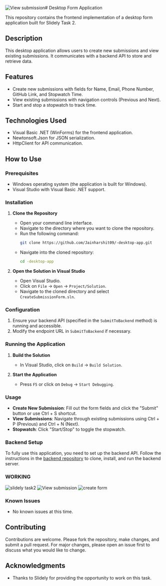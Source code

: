 ![View submission](https://github.com/Jainharshit09/-desktop-app/assets/114314853/e3806b4d-6c40-40cb-9745-b7fee59de71d)# Desktop Form Application

This repository contains the frontend implementation of a desktop form application built for Slidely Task 2.

## Description

This desktop application allows users to create new submissions and view existing submissions. It communicates with a backend API to store and retrieve data.

## Features

- Create new submissions with fields for Name, Email, Phone Number, GitHub Link, and Stopwatch Time.
- View existing submissions with navigation controls (Previous and Next).
- Start and stop a stopwatch to track time.

## Technologies Used

- Visual Basic .NET (WinForms) for the frontend application.
- Newtonsoft.Json for JSON serialization.
- HttpClient for API communication.

## How to Use

### Prerequisites

- Windows operating system (the application is built for Windows).
- Visual Studio with Visual Basic .NET support.

### Installation

1. **Clone the Repository**
   - Open your command line interface.
   - Navigate to the directory where you want to clone the repository.
   - Run the following command:
     ```bash
     git clone https://github.com/Jainharshit09/-desktop-app.git
     ```
   - Navigate into the cloned repository:
     ```bash
     cd -desktop-app
     ```

2. **Open the Solution in Visual Studio**
   - Open Visual Studio.
   - Click on `File` -> `Open` -> `Project/Solution`.
   - Navigate to the cloned directory and select `CreateSubmissionForm.sln`.

### Configuration

1. Ensure your backend API (specified in the `SubmitToBackend` method) is running and accessible.
2. Modify the endpoint URL in `SubmitToBackend` if necessary.

### Running the Application

1. **Build the Solution**
   - In Visual Studio, click on `Build` -> `Build Solution`.

2. **Start the Application**
   - Press `F5` or click on `Debug` -> `Start Debugging`.

### Usage

- **Create New Submission**: Fill out the form fields and click the "Submit" button or use Ctrl + S shortcut.
- **View Submissions**: Navigate through existing submissions using Ctrl + P (Previous) and Ctrl + N (Next).
- **Stopwatch**: Click "Start/Stop" to toggle the stopwatch.

### Backend Setup

To fully use this application, you need to set up the backend API. Follow the instructions in the [backend repository](https://github.com/Jainharshit09/submission-backend) to clone, install, and run the backend server.

### WORKING
![slidely task2](https://github.com/Jainharshit09/-desktop-app/assets/114314853/a5c246ac-ef7a-420b-ae4f-b52414bff71c)
![View submission](https://github.com/Jainharshit09/-desktop-app/assets/114314853/12311185-1e3c-4658-a77a-a9bb6cfb2a09)
![create form](https://github.com/Jainharshit09/-desktop-app/assets/114314853/b5d9db5c-c884-4181-b9a8-4ca3307ea64c)



### Known Issues

- No known issues at this time.

## Contributing

Contributions are welcome. Please fork the repository, make changes, and submit a pull request. For major changes, please open an issue first to discuss what you would like to change.

## Acknowledgments

- Thanks to Slidely for providing the opportunity to work on this task.
